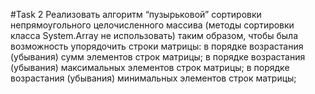﻿#Task 2
Реализовать алгоритм “пузырьковой” сортировки непрямоугольного целочисленного 
массива (методы сортировки класса System.Array не использовать) таким образом, 
чтобы была возможность упорядочить строки матрицы: 
в порядке возрастания (убывания) сумм элементов строк матрицы;
в порядке возрастания (убывания) максимальных элементов строк матрицы;
в порядке возрастания (убывания) минимальных элементов строк матрицы;
